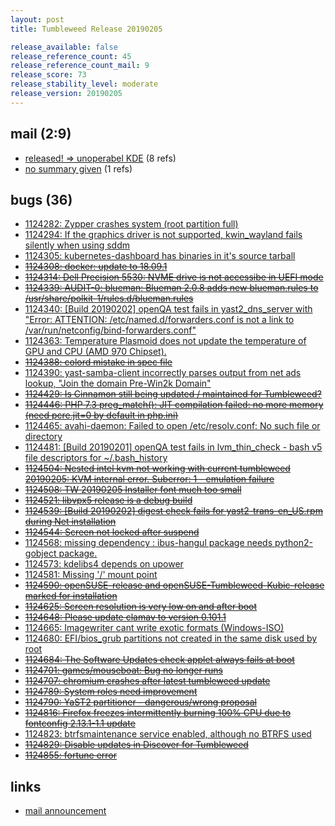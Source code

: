 ```yaml
---
layout: post
title: Tumbleweed Release 20190205

release_available: false
release_reference_count: 45
release_reference_count_mail: 9
release_score: 73
release_stability_level: moderate
release_version: 20190205
---
```


## mail (2:9)

- [released! => unoperabel KDE](https://lists.opensuse.org/opensuse-factory/2019-02/msg00289.html) (8 refs)
- [no summary given](https://lists.opensuse.org/opensuse-factory/2019-02/msg00197.html) (1 refs)

## bugs (36)

<!--more-->

- [1124282: Zypper crashes system (root partition full)](https://bugzilla.opensuse.org/show_bug.cgi?id=1124282)
- [1124294: If the graphics driver is not supported, kwin_wayland fails silently when using sddm](https://bugzilla.opensuse.org/show_bug.cgi?id=1124294)
- [1124305: kubernetes-dashboard has binaries in it's source tarball](https://bugzilla.opensuse.org/show_bug.cgi?id=1124305)
- ~~[1124308: docker: update to 18.09.1](https://bugzilla.opensuse.org/show_bug.cgi?id=1124308)~~
- ~~[1124314: Dell Precision 5530: NVME drive is not accessibe in UEFI mode](https://bugzilla.opensuse.org/show_bug.cgi?id=1124314)~~
- ~~[1124339: AUDIT-0: blueman: Blueman 2.0.8 adds new blueman.rules to /usr/share/polkit-1/rules.d/blueman.rules](https://bugzilla.opensuse.org/show_bug.cgi?id=1124339)~~
- [1124340: \[Build 20190202\] openQA test fails in yast2_dns_server with "Error: ATTENTION: /etc/named.d/forwarders.conf is not a link to /var/run/netconfig/bind-forwarders.conf"](https://bugzilla.opensuse.org/show_bug.cgi?id=1124340)
- [1124363: Temperature Plasmoid does not update the temperature of GPU and CPU (AMD 970 Chipset).](https://bugzilla.opensuse.org/show_bug.cgi?id=1124363)
- ~~[1124388: colord mistake in spec file](https://bugzilla.opensuse.org/show_bug.cgi?id=1124388)~~
- [1124390: yast-samba-client incorrectly parses output from net ads lookup, "Join the domain Pre-Win2k Domain"](https://bugzilla.opensuse.org/show_bug.cgi?id=1124390)
- ~~[1124429: Is Cinnamon still being updated / maintained for Tumbleweed?](https://bugzilla.opensuse.org/show_bug.cgi?id=1124429)~~
- ~~[1124446: PHP 7.3 preg_match(): JIT compilation failed: no more memory (need pcre.jit=0 by default in php.ini)](https://bugzilla.opensuse.org/show_bug.cgi?id=1124446)~~
- [1124465: avahi-daemon: Failed to open /etc/resolv.conf: No such file or directory](https://bugzilla.opensuse.org/show_bug.cgi?id=1124465)
- [1124481: \[Build 20190201\] openQA test fails in lvm_thin_check - bash v5 file descriptors for ~/.bash_history](https://bugzilla.opensuse.org/show_bug.cgi?id=1124481)
- ~~[1124504: Nested intel kvm not working with current tumbleweed 20190205: KVM internal error. Suberror: 1 - emulation failure](https://bugzilla.opensuse.org/show_bug.cgi?id=1124504)~~
- ~~[1124508: TW 20190205  Installer font much too small](https://bugzilla.opensuse.org/show_bug.cgi?id=1124508)~~
- ~~[1124521: libvpx5 release is a debug build](https://bugzilla.opensuse.org/show_bug.cgi?id=1124521)~~
- ~~[1124539: \[Build 20190202\] digest check fails for yast2-trans-en_US.rpm during Net installation](https://bugzilla.opensuse.org/show_bug.cgi?id=1124539)~~
- ~~[1124544: Screen not locked after suspend](https://bugzilla.opensuse.org/show_bug.cgi?id=1124544)~~
- [1124568: missing dependency : ibus-hangul package needs python2-gobject package.](https://bugzilla.opensuse.org/show_bug.cgi?id=1124568)
- [1124573: kdelibs4 depends on upower](https://bugzilla.opensuse.org/show_bug.cgi?id=1124573)
- [1124581: Missing '/' mount point](https://bugzilla.opensuse.org/show_bug.cgi?id=1124581)
- ~~[1124590: openSUSE-release and openSUSE-Tumbleweed-Kubic-release marked for installation](https://bugzilla.opensuse.org/show_bug.cgi?id=1124590)~~
- ~~[1124625: Screen resolution is very low on and after boot](https://bugzilla.opensuse.org/show_bug.cgi?id=1124625)~~
- ~~[1124648: Please update clamav to version 0.101.1](https://bugzilla.opensuse.org/show_bug.cgi?id=1124648)~~
- [1124665: Imagewriter cant write exotic formats (Windows-ISO)](https://bugzilla.opensuse.org/show_bug.cgi?id=1124665)
- [1124680: EFI/bios_grub partitions not created in the same disk used by root](https://bugzilla.opensuse.org/show_bug.cgi?id=1124680)
- ~~[1124684: The Software Updates check applet always fails at boot](https://bugzilla.opensuse.org/show_bug.cgi?id=1124684)~~
- ~~[1124701: games/mouseboat: Bug no longer runs](https://bugzilla.opensuse.org/show_bug.cgi?id=1124701)~~
- ~~[1124707: chromium crashes after latest tumbleweed update](https://bugzilla.opensuse.org/show_bug.cgi?id=1124707)~~
- ~~[1124789: System roles need improvement](https://bugzilla.opensuse.org/show_bug.cgi?id=1124789)~~
- ~~[1124790: YaST2 partitioner - dangerous/wrong proposal](https://bugzilla.opensuse.org/show_bug.cgi?id=1124790)~~
- ~~[1124816: Firefox freezes intermittently burning 100% CPU due to fontconfig 2.13.1-1.1 update](https://bugzilla.opensuse.org/show_bug.cgi?id=1124816)~~
- [1124823: btrfsmaintenance service enabled, although no BTRFS used](https://bugzilla.opensuse.org/show_bug.cgi?id=1124823)
- ~~[1124829: Disable updates in Discover for Tumbleweed](https://bugzilla.opensuse.org/show_bug.cgi?id=1124829)~~
- ~~[1124855: fortune error](https://bugzilla.opensuse.org/show_bug.cgi?id=1124855)~~



## links

- [mail announcement](https://lists.opensuse.org/opensuse-factory/2019-02/msg00178.html)
